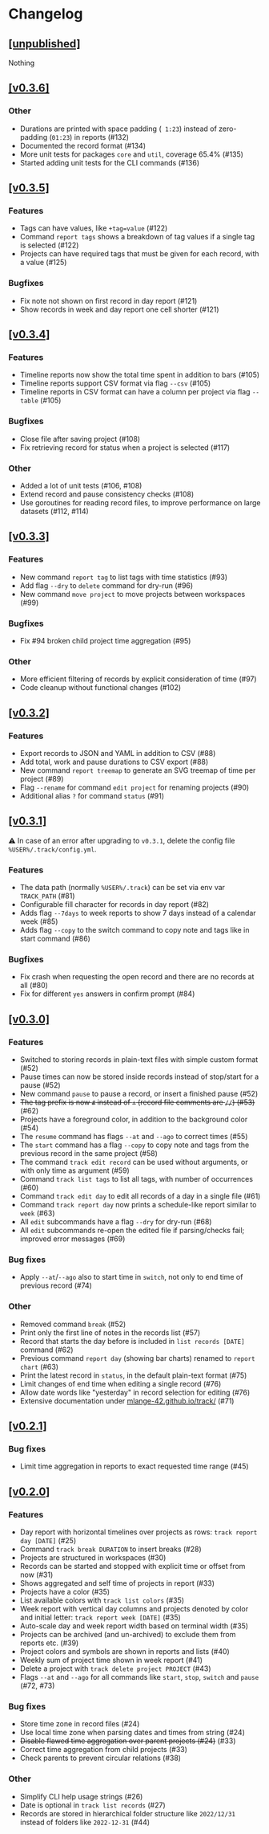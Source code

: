 # Changelog

## [[unpublished]](https://github.com/mlange-42/track/compare/v0.3.6...main)

Nothing

## [[v0.3.6]](https://github.com/mlange-42/track/compare/v0.3.5...v0.3.6)

### Other

* Durations are printed with space padding (` 1:23`) instead of zero-padding (`01:23`) in reports (#132)
* Documented the record format (#134)
* More unit tests for packages `core` and `util`, coverage 65.4% (#135)
* Started adding unit tests for the CLI commands (#136)

## [[v0.3.5]](https://github.com/mlange-42/track/compare/v0.3.4...v0.3.5)

### Features

* Tags can have values, like `+tag=value` (#122)
* Command `report tags` shows a breakdown of tag values if a single tag is selected (#122)
* Projects can have required tags that must be given for each record, with a value (#125)

### Bugfixes

 * Fix note not shown on first record in day report (#121)
 * Show records in week and day report one cell shorter (#121)

## [[v0.3.4]](https://github.com/mlange-42/track/compare/v0.3.3...v0.3.4)

### Features

* Timeline reports now show the total time spent in addition to bars (#105)
* Timeline reports support CSV format via flag `--csv` (#105)
* Timeline reports in CSV format can have a column per project via flag `--table` (#105)

### Bugfixes

* Close file after saving project (#108)
* Fix retrieving record for status when a project is selected (#117)

### Other

* Added a lot of unit tests (#106, #108)
* Extend record and pause consistency checks (#108)
* Use goroutines for reading record files, to improve performance on large datasets (#112, #114)

## [[v0.3.3]](https://github.com/mlange-42/track/compare/v0.3.2...v0.3.3)

### Features

* New command `report tag` to list tags with time statistics (#93)
* Add flag `--dry` to `delete` command for dry-run (#96)
* New command `move project` to move projects between workspaces (#99)

### Bugfixes

* Fix #94 broken child project time aggregation (#95)

### Other

* More efficient filtering of records by explicit consideration of time (#97)
* Code cleanup without functional changes (#102)

## [[v0.3.2]](https://github.com/mlange-42/track/compare/v0.3.1...v0.3.2)

### Features

* Export records to JSON and YAML in addition to CSV (#88)
* Add total, work and pause durations to CSV export (#88)
* New command `report treemap` to generate an SVG treemap of time per project (#89)
* Flag `--rename` for command `edit project` for renaming projects (#90)
* Additional alias `?` for command `status` (#91)

## [[v0.3.1]](https://github.com/mlange-42/track/compare/v0.3.0...v0.3.1)

:warning: In case of an error after upgrading to `v0.3.1`, delete the config file `%USER%/.track/config.yml`.

### Features

* The data path (normally `%USER%/.track`) can be set via env var `TRACK_PATH` (#81)
* Configurable fill character for records in day report (#82)
* Adds flag `--7days` to week reports to show 7 days instead of a calendar week (#85)
* Adds flag `--copy` to the switch command to copy note and tags like in start command (#86)

### Bugfixes

* Fix crash when requesting the open record and there are no records at all (#80)
* Fix for different `yes` answers in confirm prompt (#84)

## [[v0.3.0]](https://github.com/mlange-42/track/compare/v0.2.1...v0.3.0)

### Features

* Switched to storing records in plain-text files with simple custom format (#52)
* Pause times can now be stored inside records instead of stop/start for a pause (#52)
* New command `pause` to pause a record, or insert a finished pause (#52)
* ~~The tag prefix is now `#` instead of `+` (record file comments are `//`) (#53)~~ (#62)
* Projects have a foreground color, in addition to the background color (#54)
* The `resume` command has flags `--at` and `--ago` to correct times (#55)
* The `start` command has a flag `--copy` to copy note and tags from the previous record in the same project (#58)
* The command `track edit record` can be used without arguments, or with only time as argument (#59)
* Command `track list tags` to list all tags, with number of occurrences (#60)
* Command `track edit day` to edit all records of a day in a single file (#61)
* Command `track report day` now prints a schedule-like report similar to `week` (#63)
* All `edit` subcommands have a flag `--dry` for dry-run (#68)
* All `edit` subcommands re-open the edited file if parsing/checks fail; improved error messages (#69)

### Bug fixes

* Apply `--at`/`--ago` also to start time in `switch`, not only to end time of previous record (#74)

### Other

* Removed command `break` (#52)
* Print only the first line of notes in the records list (#57)
* Record that starts the day before is included in `list records [DATE]` command (#62)
* Previous command `report day` (showing bar charts) renamed to `report chart` (#63)
* Print the latest record in `status`, in the default plain-text format (#75)
* Limit changes of end time when editing a single record (#76)
* Allow date words like "yesterday" in record selection for editing (#76)
* Extensive documentation under [mlange-42.github.io/track/](https://mlange-42.github.io/track/) (#71)

## [[v0.2.1]](https://github.com/mlange-42/track/compare/v0.2.0...v0.2.1)

### Bug fixes

* Limit time aggregation in reports to exact requested time range (#45)

## [[v0.2.0]](https://github.com/mlange-42/track/compare/v0.1.0...v0.2.0)

### Features

* Day report with horizontal timelines over projects as rows: `track report day [DATE]` (#25)
* Command `track break DURATION` to insert breaks (#28)
* Projects are structured in workspaces (#30)
* Records can be started and stopped with explicit time or offset from now (#31)
* Shows aggregated and self time of projects in report (#33)
* Projects have a color (#35)
* List available colors with `track list colors` (#35)
* Week report with vertical day columns and projects denoted by color and initial letter: `track report week [DATE]` (#35)
* Auto-scale day and week report width based on terminal width (#35)
* Projects can be archived (and un-archived) to exclude them from reports etc. (#39)
* Project colors and symbols are shown in reports and lists (#40)
* Weekly sum of project time shown in week report (#41)
* Delete a project with `track delete project PROJECT` (#43)
* Flags `--at` and `--ago` for all commands like `start`, `stop`, `switch` and `pause` (#72, #73)

### Bug fixes

* Store time zone in record files (#24)
* Use local time zone when parsing dates and times from string (#24)
* ~~Disable flawed time aggregation over parent projects (#24)~~ (#33)
* Correct time aggregation from child projects (#33)
* Check parents to prevent circular relations (#38)

### Other

* Simplify CLI help usage strings (#26)
* Date is optional in `track list records` (#27)
* Records are stored in hierarchical folder structure like `2022/12/31` instead of folders like `2022-12-31` (#44)
